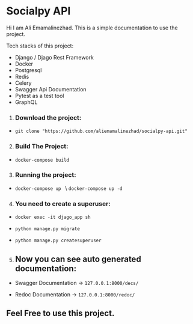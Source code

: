 # Socialpy API
Hi I am Ali Emamalinezhad.
This is a simple documentation to use the project.

Tech stacks of this project:
* Django / Djago Rest Framework
* Docker
* Postgresql
* Redis
* Celery
* Swagger Api Documentation
* Pytest as a test tool
* GraphQL

1. ### Download the project:

* `git clone "https://github.com/aliemamalinezhad/socialpy-api.git"`

2. ### Build The Project:

* `docker-compose build`

3. ### Running the project:

* `docker-compose up ` \ `docker-compose up -d`

4. ### You need to create a superuser:

* `docker exec -it djago_app sh`

* `python manage.py migrate`

* `python manage.py createsuperuser`

5. ## Now you can see auto generated documentation:

* Swagger Documentation -> `127.0.0.1:8000/decs/`

* Redoc Documentation -> `127.0.0.1:8000/redoc/`


## Feel Free to use this project.
